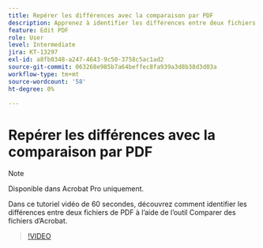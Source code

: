 ```yaml
---
title: Repérer les différences avec la comparaison par PDF
description: Apprenez à identifier les différences entre deux fichiers de PDF à l’aide de l’outil Comparer des fichiers d’Acrobat
feature: Edit PDF
role: User
level: Intermediate
jira: KT-13297
exl-id: a8fb0348-a247-4643-9c50-3758c5ac1ad2
source-git-commit: 063268e985b7a64beffec8fa939a3d8b38d3d03a
workflow-type: tm+mt
source-wordcount: '58'
ht-degree: 0%

---
```


# Repérer les différences avec la comparaison par PDF

>[!NOTE]
>
>Disponible dans Acrobat Pro uniquement.

Dans ce tutoriel vidéo de 60 secondes, découvrez comment identifier les différences entre deux fichiers de PDF à l’aide de l’outil Comparer des fichiers d’Acrobat.

>[!VIDEO](https://video.tv.adobe.com/v/3437471?quality=12&learn=on&hidetitle=true&captions=fre_fr)

